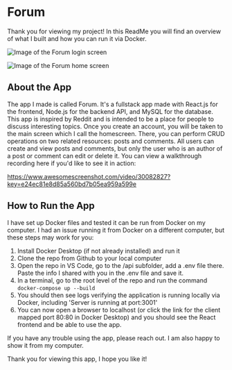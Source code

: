 # Forum
Thank you for viewing my project! In this ReadMe you will find an overview of what I built and how you can run it via Docker.

![Image of the Forum login screen](https://drive.google.com/uc?export=view&id=1X2u3D9Ky0T3MHLoz-OJ3EBZY2H4kj-96)

![Image of the Forum home screen](https://drive.google.com/uc?export=view&id=1Qhsec6J6XyaknI7j867U61axe2CaXbFq)

## About the App
The app I made is called Forum. It's a fullstack app made with React.js for the frontend, Node.js for the backend API, and MySQL for the database. This app is inspired by Reddit and is intended to be a place for people to discuss interesting topics. Once you create an account, you will be taken to the main screen which I call the homescreen. There, you can perform CRUD operations on two related resources: posts and comments. All users can create and view posts and comments, but only the user who is an author of a post or comment can edit or delete it. You can view a walkthrough recording here if you'd like to see it in action:

https://www.awesomescreenshot.com/video/30082827?key=e24ec81e8d85a560bd7b05ea959a599e

## How to Run the App
I have set up Docker files and tested it can be run from Docker on my computer. I had an issue running it from Docker on a different computer, but these steps may work for you:
1. Install Docker Desktop (if not already installed) and run it
2. Clone the repo from Github to your local computer
3. Open the repo in VS Code, go to the /api subfolder, add a .env file there. Paste the info I shared with you in the .env file and save it.
4. In a terminal, go to the root level of the repo and run the command `docker-compose up --build`
5. You should then see logs verifying the application is running locally via Docker, including 'Server is running at port:3001'
6. You can now open a browser to localhost (or click the link for the client mapped port 80:80 in Docker Desktop) and you should see the React frontend and be able to use the app.

If you have any trouble using the app, please reach out. I am also happy to show it from my computer.

Thank you for viewing this app, I hope you like it!
